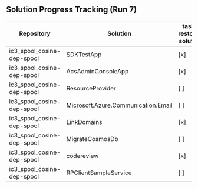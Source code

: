 ## Solution Progress Tracking (Run 7)

| Repository | Solution | task-restore-solution | task-build-solution |
|------------|----------|-----------------------|---------------------|
| ic3_spool_cosine-dep-spool | SDKTestApp | [x] | [x] |
| ic3_spool_cosine-dep-spool | AcsAdminConsoleApp | [x] | [x] |
| ic3_spool_cosine-dep-spool | ResourceProvider | [ ] | [ ] |
| ic3_spool_cosine-dep-spool | Microsoft.Azure.Communication.Email | [ ] | [ ] |
| ic3_spool_cosine-dep-spool | LinkDomains | [x] | [x] |
| ic3_spool_cosine-dep-spool | MigrateCosmosDb | [ ] | [ ] |
| ic3_spool_cosine-dep-spool | codereview | [x] | [ ] |
| ic3_spool_cosine-dep-spool | RPClientSampleService | [ ] | [ ] |
